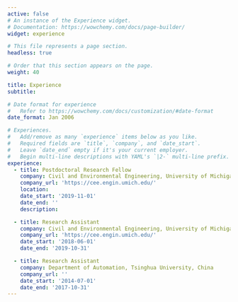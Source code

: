 ```yaml
---
active: false
# An instance of the Experience widget.
# Documentation: https://wowchemy.com/docs/page-builder/
widget: experience

# This file represents a page section.
headless: true

# Order that this section appears on the page.
weight: 40

title: Experience
subtitle:

# Date format for experience
#   Refer to https://wowchemy.com/docs/customization/#date-format
date_format: Jan 2006

# Experiences.
#   Add/remove as many `experience` items below as you like.
#   Required fields are `title`, `company`, and `date_start`.
#   Leave `date_end` empty if it's your current employer.
#   Begin multi-line descriptions with YAML's `|2-` multi-line prefix.
experience:
  - title: Postdoctoral Research Fellow
    company: Civil and Environmental Engineering, University of Michigan, Ann Arbor
    company_url: 'https://cee.engin.umich.edu/'
    location:
    date_start: '2019-11-01'
    date_end: ''
    description: 

  - title: Research Assistant
    company: Civil and Environmental Engineering, University of Michigan, Ann Arbor
    company_url: 'https://cee.engin.umich.edu/'
    date_start: '2018-06-01'
    date_end: '2019-10-31'

  - title: Research Assistant
    company: Department of Automation, Tsinghua University, China
    company_url: ''
    date_start: '2014-07-01'
    date_end: '2017-10-31'
---
```

